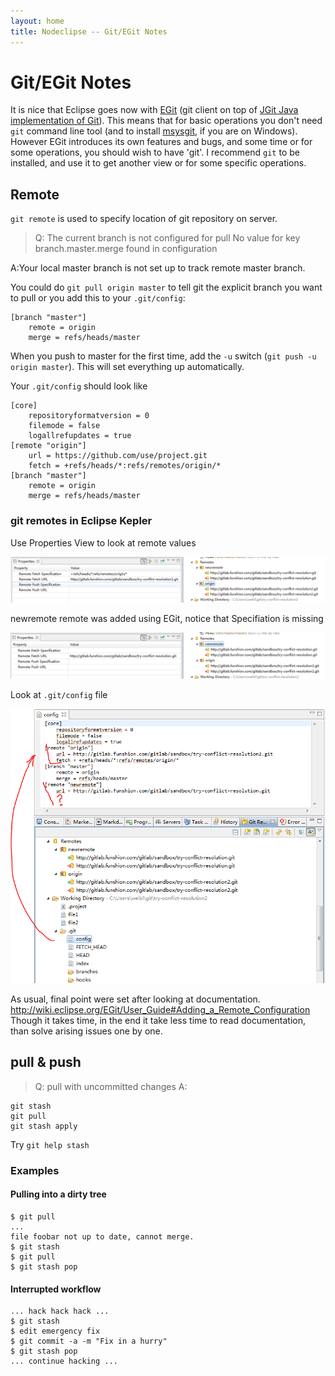 ```yaml
---
layout: home
title: Nodeclipse -- Git/EGit Notes
---
```


# Git/EGit Notes

It is nice that Eclipse goes now with [EGit](http://eclipse.org/egit/)
 (git client on top of [JGit Java implementation of Git](http://www.eclipse.org/jgit/)).
This means that for basic operations you don't need `git` command line tool
 (and to install [msysgit](http://msysgit.github.io/), if you are on Windows).
However EGit introduces its own features and bugs, and some time or for some operations, you should wish to have 'git'.
I recommend `git` to be installed, and use it to get another view or for some specific operations.

## Remote

`git remote` is used to specify location of git repository on server.


> Q: The current branch is not configured for pull No value for key branch.master.merge found in configuration

A:Your local master branch is not set up to track remote master branch.

You could do `git pull origin master` to tell git the explicit branch you want to pull or you add this to your `.git/config`:

	[branch "master"]
	    remote = origin
	    merge = refs/heads/master

When you push to master for the first time, add the `-u` switch (`git push -u origin master`). This will set everything up automatically.

Your `.git/config` should look like

	[core]
		repositoryformatversion = 0
		filemode = false
		logallrefupdates = true
	[remote "origin"]
		url = https://github.com/use/project.git
		fetch = +refs/heads/*:refs/remotes/origin/*
	[branch "master"]
	    remote = origin
	    merge = refs/heads/master

###  git remotes in Eclipse Kepler

Use Properties View to look at remote values

![](remote-properties-1.PNG)

newremote remote was added using EGit, notice that Specifiation is missing

![](remote-properties-2.PNG)

Look at `.git/config` file

![](remote-in-config.PNG)



As usual, final point were set after looking at documentation.  
<http://wiki.eclipse.org/EGit/User_Guide#Adding_a_Remote_Configuration>
Though it takes time, in the end it take less time to read documentation, than solve arising issues one by one.

## pull & push

> Q: pull with uncommitted changes
A:

	git stash
	git pull
	git stash apply

Try `git help stash`

### Examples

#### Pulling into a dirty tree

	$ git pull
	...
	file foobar not up to date, cannot merge.
	$ git stash
	$ git pull
	$ git stash pop

#### Interrupted workflow

    ... hack hack hack ...
    $ git stash
    $ edit emergency fix
    $ git commit -a -m "Fix in a hurry"
    $ git stash pop
    ... continue hacking ...

